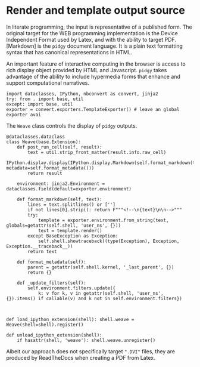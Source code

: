 # Render and template output source

In literate programming, the input is representative of a published form. The original target for the WEB programming
implementation is the Device Independent Format used by Latex, and with the ability to target PDF. [Markdown] is
the `pidgy` document language. It is a plain text formatting syntax that has canonical representations in HTML.

An important feature of interactive computing in the browser is access to rich display object provided by
HTML and Javascript. `pidgy` takes advantage of the ability to include hypermedia forms that enhance and
support computational narratives.

    import dataclasses, IPython, nbconvert as convert, jinja2
    try: from . import base, util
    except: import base, util
    exporter = convert.exporters.TemplateExporter() # leave an global exporter avai

The `Weave` class controls the display of `pidgy` outputs.

    @dataclasses.dataclass
    class Weave(base.Extension):
        def post_run_cell(self, result):
            text = util.strip_front_matter(result.info.raw_cell)
            IPython.display.display(IPython.display.Markdown(self.format_markdown(text), metadata=self.format_metadata()))
            return result

        environment: jinja2.Environment = dataclasses.field(default=exporter.environment)

        def format_markdown(self, text):
            lines = text.splitlines() or ['']
            if not lines[0].strip(): return F"""<!--\n{text}\n\n-->"""
            try:
                template = exporter.environment.from_string(text, globals=getattr(self.shell, 'user_ns', {}))
                text = template.render()
            except BaseException as Exception:
                self.shell.showtraceback((type(Exception), Exception, Exception.__traceback__))
            return text

        def format_metadata(self):
            parent = getattr(self.shell.kernel, '_last_parent', {})
            return {}

        def _update_filters(self):
            self.environment.filters.update({
                k: v for k, v in getattr(self.shell, 'user_ns', {}).items() if callable(v) and k not in self.environment.filters})



    def load_ipython_extension(shell): shell.weave = Weave(shell=shell).register()

    def unload_ipython_extension(shell):
        if hasattr(shell, 'weave'): shell.weave.unregister()

Albeit our approach does not specifically target `".DVI"` files, they are produced by ReadTheDocs when creating a PDF
from Latex.
